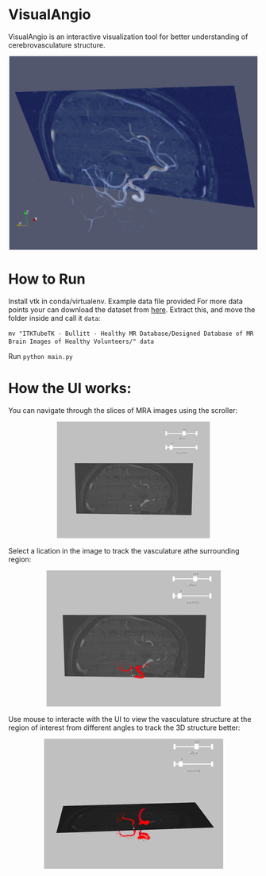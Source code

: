 # VisualAngio

VisualAngio is an interactive visualization tool for better understanding of cerebrovasculature structure.
<p align="center">
  <img src = "/Final%20Report/images/preview.png" width="500px"/>
</p>

# How to Run

Install vtk in conda/virtualenv. Example data file provided 
For more data points your can download the dataset from [here](https://public.kitware.com/Wiki/TubeTK/Data). Extract this, and move the folder inside and call it `data`:

```
mv "ITKTubeTK - Bullitt - Healthy MR Database/Designed Database of MR Brain Images of Healthy Volunteers/" data
```

Run `python main.py`


# How the UI works:

You can navigate through the slices of MRA images using the scroller: 
<p align="center">
  <img src = "/Final%20Report/images/1.png"/>
</p>
  
Select a lication in the image to track the vasculature athe surrounding region:
<p align="center">
  <img src = "/Final%20Report/images/2.png"/>
</p>

Use mouse to interacte with the UI to view the vasculature structure at the region of interest from different angles to track the 3D structure better: 

<p align="center">
  <img src = "/Final%20Report/images/3.png"/>
</p>

